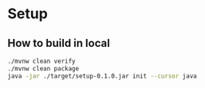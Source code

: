 # Setup

## How to build in local

```bash
./mvnw clean verify
./mvnw clean package
java -jar ./target/setup-0.1.0.jar init --cursor java
```